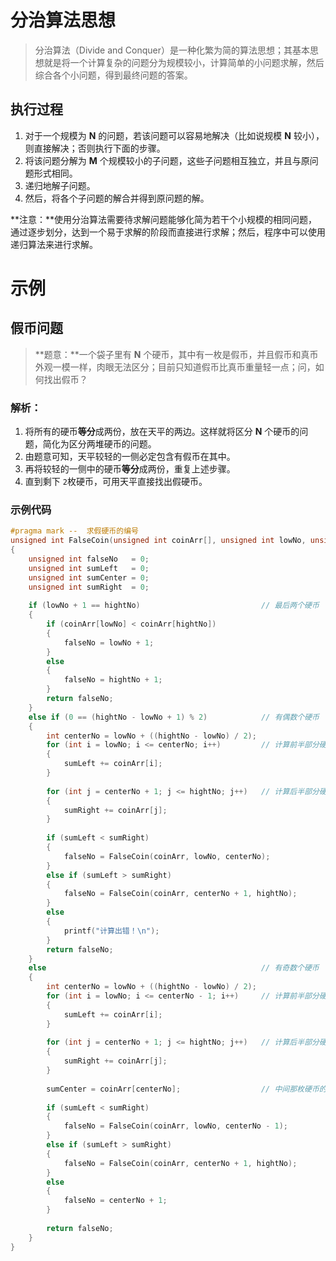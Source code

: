 # 分治算法思想
> 分治算法（Divide and Conquer）是一种化繁为简的算法思想；其基本思想就是将一个计算复杂的问题分为规模较小，计算简单的小问题求解，然后综合各个小问题，得到最终问题的答案。

## 执行过程
1. 对于一个规模为 **N** 的问题，若该问题可以容易地解决（比如说规模 **N** 较小），则直接解决；否则执行下面的步骤。
2. 将该问题分解为 **M** 个规模较小的子问题，这些子问题相互独立，并且与原问题形式相同。
3. 递归地解子问题。
4. 然后，将各个子问题的解合并得到原问题的解。

**注意：**使用分治算法需要待求解问题能够化简为若干个小规模的相同问题，通过逐步划分，达到一个易于求解的阶段而直接进行求解；然后，程序中可以使用递归算法来进行求解。

# 示例
## 假币问题
> **题意：**一个袋子里有 **N** 个硬币，其中有一枚是假币，并且假币和真币外观一模一样，肉眼无法区分；目前只知道假币比真币重量轻一点；问，如何找出假币？

### 解析：
1. 将所有的硬币**等分**成两份，放在天平的两边。这样就将区分 **N** 个硬币的问题，简化为区分两堆硬币的问题。
2. 由题意可知，天平较轻的一侧必定包含有假币在其中。
3. 再将较轻的一侧中的硬币**等分**成两份，重复上述步骤。
4. 直到剩下	`2`枚硬币，可用天平直接找出假硬币。

### 示例代码
``` C
#pragma mark --  求假硬币的编号
unsigned int FalseCoin(unsigned int coinArr[], unsigned int lowNo, unsigned int hightNo)
{
    unsigned int falseNo   = 0;
    unsigned int sumLeft   = 0;
    unsigned int sumCenter = 0;
    unsigned int sumRight  = 0;
    
    if (lowNo + 1 == hightNo)                           // 最后两个硬币
    {
        if (coinArr[lowNo] < coinArr[hightNo])
        {
            falseNo = lowNo + 1;
        }
        else
        {
            falseNo = hightNo + 1;
        }
        return falseNo;
    }
    else if (0 == (hightNo - lowNo + 1) % 2)            // 有偶数个硬币
    {
        int centerNo = lowNo + ((hightNo - lowNo) / 2);
        for (int i = lowNo; i <= centerNo; i++)         // 计算前半部分硬币重量
        {
            sumLeft += coinArr[i];
        }
        
        for (int j = centerNo + 1; j <= hightNo; j++)   // 计算后半部分硬币重量
        {
            sumRight += coinArr[j];
        }
        
        if (sumLeft < sumRight)
        {
            falseNo = FalseCoin(coinArr, lowNo, centerNo);
        }
        else if (sumLeft > sumRight)
        {
            falseNo = FalseCoin(coinArr, centerNo + 1, hightNo);
        }
        else
        {
            printf("计算出错！\n");
        }
        return falseNo;
    }
    else                                                // 有奇数个硬币
    {
        int centerNo = lowNo + ((hightNo - lowNo) / 2);
        for (int i = lowNo; i <= centerNo - 1; i++)     // 计算前半部分硬币的重量
        {
            sumLeft += coinArr[i];
        }
        
        for (int j = centerNo + 1; j <= hightNo; j++)   // 计算后半部分硬币的重量
        {
            sumRight += coinArr[j];
        }
        
        sumCenter = coinArr[centerNo];                  // 中间那枚硬币的重量
        
        if (sumLeft < sumRight)
        {
            falseNo = FalseCoin(coinArr, lowNo, centerNo - 1);
        }
        else if (sumLeft > sumRight)
        {
            falseNo = FalseCoin(coinArr, centerNo + 1, hightNo);
        }
        else
        {
            falseNo = centerNo + 1;
        }
        
        return falseNo;
    }
}
```